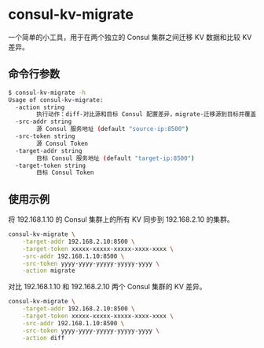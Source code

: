 # consul-kv-migrate

一个简单的小工具，用于在两个独立的 Consul 集群之间迁移 KV 数据和比较 KV 差异。

## 命令行参数

```bash
$ consul-kv-migrate -h
Usage of consul-kv-migrate:
  -action string
    	执行动作：diff-对比源和目标 Consul 配置差异，migrate-迁移源到目标并覆盖目标, 目标服务器的多余的 Key 不会被删除 (default "diff")
  -src-addr string
    	源 Consul 服务地址 (default "source-ip:8500")
  -src-token string
    	源 Consul Token
  -target-addr string
    	目标 Consul 服务地址 (default "target-ip:8500")
  -target-token string
    	目标 Consul Token
```

## 使用示例

将 192.168.1.10 的 Consul 集群上的所有 KV 同步到 192.168.2.10 的集群。

```bash
consul-kv-migrate \
    -target-addr 192.168.2.10:8500 \
    -target-token xxxxx-xxxxx-xxxxx-xxxx-xxxx \
    -src-addr 192.168.1.10:8500 \
    -src-token yyyy-yyyy-yyyyy-yyyyy-yyyy \
    -action migrate
```

对比 192.168.1.10 和 192.168.2.10 两个 Consul 集群的 KV 差异。

```bash
consul-kv-migrate \
    -target-addr 192.168.2.10:8500 \
    -target-token xxxxx-xxxxx-xxxxx-xxxx-xxxx \
    -src-addr 192.168.1.10:8500 \
    -src-token yyyy-yyyy-yyyyy-yyyyy-yyyy \
    -action diff
```


